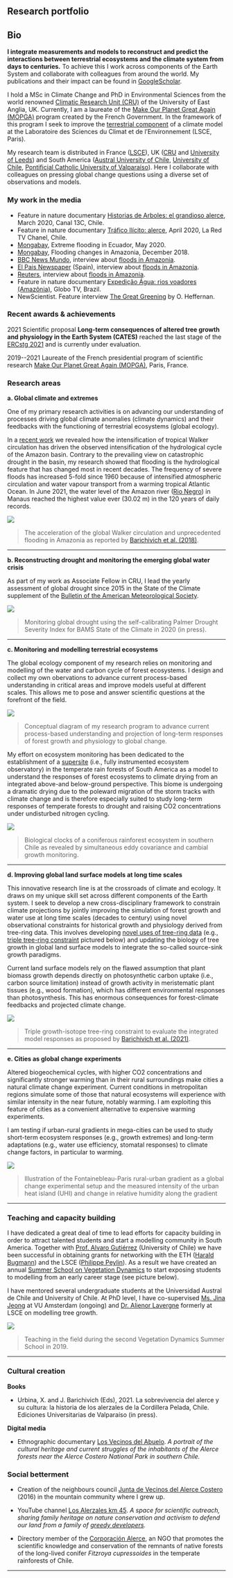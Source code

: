 ## Research portfolio

## Bio
**I integrate measurements and models to reconstruct and predict the interactions between terrestrial ecosystems and the climate system from days to centuries.** To achieve this I work across components of the Earth System and collaborate with colleagues from around the world. My publications and their impact can be found in [GoogleScholar](https://scholar.google.com/citations?user=134gvMcAAAAJ&hl=en).

I hold a MSc in Climate Change and PhD in Environmental Sciences from the world renowned [Climatic Research Unit (CRU)](https://lr1.uea.ac.uk/cru/staff-and-students) of the University of East Anglia, UK. Currently, I am a laureate of the [Make Our Planet Great Again (MOPGA)](https://www.campusfrance.org/fr/system/files/medias/documents/2018-07/Laur%C3%A9ats%20Post%20doctorat%20MOPGA%20Final.pdf) program created by the French Government. In the framework of this program I seek to improve the [terrestrial component](https://bg.copernicus.org/preprints/bg-2020-446/) of a climate model at the Laboratoire des Sciences du Climat et de l’Environnement (LSCE, Paris). 

My research team is distributed in France ([LSCE](https://www.lsce.ipsl.fr/)), UK ([CRU](https://lr1.uea.ac.uk/cru/staff-and-students) and [University of Leeds](https://environment.leeds.ac.uk/geography)) and South America ([Austral University of Chile](http://www.forestal.uach.cl/instituto/conservacion-biodiversidad-territorio/academicos/jonathan-barichivich.php), [University of Chile](https://www.bosqueciencialab.org/vegetation-dynamics), [Pontificial Catholic University of Valparaíso](https://www.pucv.cl/uuaa/site/edic/base/port/dendrolab.html)). Here I collaborate with colleagues on pressing global change questions using a diverse set of observations and models.

### My work in the media
- Feature in nature documentary [Historias de Arboles: el grandioso alerce](https://www.youtube.com/watch?v=aPBMgQdVciU), March 2020, Canal 13C, Chile.
- Feature in nature documentary [Tráfico Ilícito: alerce](https://www.youtube.com/watch?v=L7H9bRavtUI), April 2020, La Red TV Chanel, Chile.
- [Mongabay](https://news.mongabay.com/2020/05/flooding-devastates-ecuadors-indigenous-communities-in-the-amazon/), Extreme flooding in Ecuador, May 2020.
- [Mongabay](https://news.mongabay.com/2018/12/extreme-floods-on-the-rise-in-the-amazon-study/), Flooding changes in Amazonia, December 2018.
- [BBC News Mundo](https://www.bbc.com/mundo/noticias-45602224), interview about [floods in Amazonia](https://advances.sciencemag.org/content/4/9/eaat8785). 
- [El Pais Newspaper](https://elpais.com/elpais/2018/09/19/ciencia/1537369024_964822.html) (Spain), interview about [floods in Amazonia](https://advances.sciencemag.org/content/4/9/eaat8785).
- [Reuters](https://www.reuters.com/article/us-brazil-environment-floods/catastrophic-floods-rising-on-amazon-river-say-scientists-idUSKCN1LZ2IV), interview about [floods in Amazonia](https://advances.sciencemag.org/content/4/9/eaat8785).
- Feature in nature documentary [Expedição Água: rios voadores (Amazônia)](http://globoplay.globo.com/v/4944003/), Globo TV, Brazil. 
- NewScientist. Feature interview [The Great Greening](https://www.newscientist.com/article/mg22029380-900-the-great-greening-the-coming-of-our-new-lush-earth/) by O. Heffernan.

### Recent awards & achievements

2021 Scientific proposal **Long-term consequences of altered tree growth and physiology in the Earth System (CATES)** reached the last stage of the [ERCstg 2021](https://erc.europa.eu/funding/starting-grants) and is currently under evaluation.

<!--2020 Scientific proposal **Decoding the tree-ring archive to better represent the global forests in Earth System Modelling (DECOFOR)** reached the last stage of the [ERCstg 2020](https://erc.europa.eu/funding/starting-grants).-->

2019--2021 Laureate of the French presidential program of scientific research [Make Our Planet Great
Again (MOPGA)](https://www.campusfrance.org/en/make-our-planet-great-again-en), Paris, France.

### Research areas

<!--[Global climate and extremes](/sample_page)-->

**a. Global climate and extremes**

One of my primary research activities is on advancing our understanding of processes driving global climate anomalies (climate dynamics) and their feedbacks with the functioning of terrestrial ecosystems (global ecology). 

In a [recent work](https://advances.sciencemag.org/content/4/9/eaat8785) we revealed how the intensification of tropical Walker circulation has driven the observed intensification of the hydrological cycle of the Amazon basin. Contrary to the prevailing view on catastrophic drought in the basin, my research showed that flooding is the hydrological feature that has changed most in recent decades. The frequency of severe floods has increased 5-fold since 1960 because of intensified atmospheric circulation and water vapour transport from a warming tropical Atlantic Ocean. In June 2021, the water level of the Amazon river ([Rio Negro](https://www.portodemanaus.com.br/?pagina=nivel-do-rio-negro-hoje)) in Manaus reached the highest value ever (30.02 m) in the 120 years of daily records. 

<img src="images/cartoon_walker_v4_BBC_vEN_agulhas.png?raw=true"/>

> The acceleration of the global Walker circulation and unprecedented flooding in Amazonia as reported by [Barichivich et al. (2018)](https://advances.sciencemag.org/content/4/9/eaat8785).

---
**b. Reconstructing drought and monitoring the emerging global water crisis**

As part of my work as Associate Fellow in CRU, I lead the yearly assessment of global drought since 2015 in the State of the Climate supplement of the [Bulletin of the American Meteorological Society](https://www.ametsoc.org/index.cfm/ams/publications/bulletin-of-the-american-meteorological-society-bams/state-of-the-climate/).

<img src="images/drought_bams2021.png?raw=true"/>

> Monitoring global drought using the self-calibrating Palmer Drought Severity Index for BAMS State of the Climate in 2020 (in press).

---
**c. Monitoring and modelling terrestrial ecosystems**

The global ecology component of my research relies on monitoring and modelling of the water and carbon cycle of forest ecosystems. I design and collect my own obervations to advance current process-based understanding in critical areas and improve models useful at different scales. This allows me to pose and answer scientific questions at the forefront of the field. 
<!--My focus is on producing new knowledge on the biophysical processes involved on tree growth by integrating above and belowground components. This allows me to improve modelling of ecosystem dynamics and feedbacks to climate at long time scales from decades to century.-->


<img src="images/proposal_diagram_v2.png?raw=true"/>

>Conceptual diagram of my research program to advance current process-based understanding and projection of long-term responses of forest growth and physiology to global change.

My effort on ecosystem monitoring has been dedicated to the establishment of a [supersite](https://ameriflux.lbl.gov/sites/siteinfo/CL-ACF) (i.e., fully instrumented ecosystem observatory) in the temperate rain forests of South America as a model to understand the responses of forest ecosystems to climate drying from an integrated above-and below-ground perspective. This biome is undergoing a dramatic drying due to the poleward migration of the storm tracks with climate change and is therefore especially suited to study long-term responses of temperate forests to drought and raising CO2 concentrations under undisturbed nitrogen cycling.

<img src="images/fig03_pheno_v3_clean.png?raw=true"/>

> Biological clocks of a coniferous rainforest ecosystem in southern Chile as revealed by simultaneous eddy covariance and cambial growth monitoring.

---
**d. Improving global land surface models at long time scales**

<!--Short-term manipulative global change experiments under controlled conditions (e.g.,FACE) are the backbone of the development, parameterization and benchmarking of current process-based models from plant organs to the global land surface. Current mechanistic understanding of century-scale responses of mature forests to global change factors (e.g., climate, CO2, nitrogen, pollutants) is still limited. Advances in this area are crucial to constrain and improve plant growth representations in next generation global land surface models with the aim of reducing the large uncertainties of projections of the feedbacks of terrestrial ecosystems to global climate.-->

This innovative research line is at the crossroads of climate and ecology. It draws on my unique skill set across different components of the Earth system. I seek to develop a new cross-disciplinary framework to constrain climate projections by jointly improving the simulation of forest growth and water use at long time scales (decades to century) using novel observational constraints for historical growth and physiology derived from tree-ring data. This involves developing [novel uses of tree-ring data](https://gmd.copernicus.org/preprints/gmd-2020-29/) (e.g., [triple tree-ring constraint](https://bg.copernicus.org/articles/18/3781/2021/) pictured below) and updating the biology of tree growth in global land surface models to integrate the so-called source-sink growth paradigms. 

Current land surface models rely on the flawed assumption that plant biomass growth depends directly on photosynthetic carbon uptake (i.e., carbon source limitation) instead of growth activity in meristematic plant tissues (e.g., wood formation), which has different environmental responses than photosynthesis. This has enormous consequences for forest-climate feedbacks and projected climate change.

<!--LSM projections of forest biomass and carbon balance increasingly diverge over longer periods, thus limiting confidence in future climate projections. I am writing research proposals and on how to use new mechanistic insights from tree rings to improve and constrain the responses of the ORCHIDEE global land surface model at long time scales and thereby improve future projections of the state of the land sur- face.-->

<img src="images/key_figure.png?raw=true"/>

> Triple growth-isotope tree-ring constraint to evaluate the integrated model responses as proposed by [Barichivich et al. (2021)](https://bg.copernicus.org/articles/18/3781/2021/).

---
**e. Cities as global change experiments**

Altered biogeochemical cycles, with higher CO2 concentrations and significantly stronger warming than in their rural surroundings make cities a natural climate change experiment. Current conditions in metropolitan regions simulate some of those that natural ecosystems will experience with similar intensity in the near future, notably warming. I am exploiting this feature of cities as a convenient alternative to expensive warming experiments. 

I am testing if urban-rural gradients in mega-cities can be used to study short-term ecosystem responses (e.g., growth extremes) and long-term adaptations (e.g., water use efficiency, stomatal responses) to climate change factors, in particular to warming.

<img src="images/PARIS_UHI_avg.png?raw=true"/>

>Illustration of the Fontainebleau-Paris rural-urban gradient as a global change experimental setup and the measured intensity of the urban heat island (UHI) and change in relative humidity along the gradient

---
### Teaching and capacity building

I have dedicated a great deal of time to lead efforts for capacity building in order to attract talented students and start a modelling community in South America. Together with [Prof. Alvaro Gutiérrez](http://www.bosqueciencia.org/) (University of Chile) we have been successful in obtaining grants for networking with the ETH ([Harald Bugmann](https://usys.ethz.ch/en/people/profile.harald-bugmann.html)) and the LSCE ([Philippe Peylin](https://www.lsce.ipsl.fr/Phocea/Pisp/index.php?nom=philippe.peylin)). As a result we have created an annual [Summer School on Vegetation Dynamics](https://www.bosqueciencialab.org/vegetation-dynamics) to start exposing students to modelling from an early career stage (see picture below). 

I have mentored several undergraduate students at the Universidad Austral de Chile and University of Chile. At PhD level, I have co-supervised [Ms. Jina Jeong](https://www.amsterdamecology.nl/phd-students/jina-jeong/) at VU Amsterdam (ongoing) and [Dr. Alienor Lavergne](https://www.imperial.ac.uk/people/a.lavergne) formerly at LSCE on modelling tree growth.

<img src="images/IMG_6316.JPG?raw=true"/>

> Teaching in the field during the second Vegetation Dynamics Summer School in 2019.

---
### Cultural creation

**Books**

- Urbina, X. and J. Barichivich (Eds), 2021. La sobrevivencia del alerce y su cultura: la historia de los alerzales de la Cordillera Pelada, Chile. Ediciones Universitarias de Valparaíso (in press).

**Digital media**

- Ethnographic documentary [Los Vecinos del Abuelo](https://www.youtube.com/watch?v=fkastaWvPMQ). *A portrait of the cultural heritage and current struggles of the inhabitants of the Alerce forests near the Alerce Costero National Park in southern Chile.*

### Social betterment
- Creation of the neighbours council [Junta de Vecinos del Alerce Costero](https://www.youtube.com/watch?v=LPwrAk25nPI) (2016) in the mountain community where I grew up.

- YouTube channel [Los Alerzales km 45](https://www.youtube.com/channel/UCkzTm38ga3wOEuXx6sDKFIw). *A space for scientific outreach, sharing family heritage on nature conservation and activism to defend our land from a family of [greedy developers](https://www.raulintal.cl/).*

- Directory member of the [Corporación Alerce](http://www.corporacionalerce.cl/jonathan-barichivich/), an NGO that promotes the scientific knowledge and conservation of the remnants of native forests of the long-lived conifer *Fitzroya cupressoides* in the temperate rainforests of Chile.

---
<!-- Remove above link if you don't want to attibute -->
